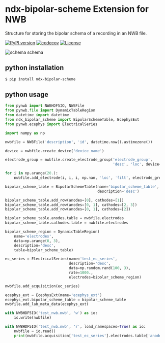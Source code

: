 # ndx-bipolar-scheme Extension for NWB

Structure for storing the bipolar schema of a recording in an NWB file.

[![PyPI version](https://badge.fury.io/py/ndx-bipolar-referencing.svg)](https://badge.fury.io/py/ndx-bipolar-referencing)
[![codecov](https://codecov.io/gh/catalystneuro/ndx-bipolar-scheme/branch/master/graph/badge.svg)](https://codecov.io/gh/catalystneuro/ndx-bipolar-scheme)
[![License](https://img.shields.io/badge/License-BSD%203--Clause-blue.svg)](https://opensource.org/licenses/BSD-3-Clause)



![schema schema](https://github.com/catalystneuro/ndx-bipolar-scheme/blob/master/docs/media/bipolar_schematic.png?raw=true)

## python installation
```bash
$ pip install ndx-bipolar-scheme
```

## python usage

```python
from pynwb import NWBHDF5IO, NWBFile
from pynwb.file import DynamicTableRegion
from datetime import datetime
from ndx_bipolar_scheme import BipolarSchemeTable, EcephysExt
from pynwb.ecephys import ElectricalSeries

import numpy as np

nwbfile = NWBFile('description', 'id', datetime.now().astimezone())

device = nwbfile.create_device('device_name')

electrode_group = nwbfile.create_electrode_group('electrode_group',
                                                 'desc', 'loc', device=device)

for i in np.arange(20.):
    nwbfile.add_electrode(i, i, i, np.nan, 'loc', 'filt', electrode_group)

bipolar_scheme_table = BipolarSchemeTable(name='bipolar_scheme_table',
                                          description='desc')

bipolar_scheme_table.add_row(anodes=[0], cathodes=[1])
bipolar_scheme_table.add_row(anodes=[0, 1], cathodes=[2, 3])
bipolar_scheme_table.add_row(anodes=[0, 1], cathodes=[2])

bipolar_scheme_table.anodes.table = nwbfile.electrodes
bipolar_scheme_table.cathodes.table = nwbfile.electrodes

bipolar_scheme_region = DynamicTableRegion(
    name='electrodes',
    data=np.arange(0, 3),
    description='desc',
    table=bipolar_scheme_table)

ec_series = ElectricalSeries(name='test_ec_series',
                             description='desc',
                             data=np.random.rand(100, 3),
                             rate=1000.,
                             electrodes=bipolar_scheme_region)

nwbfile.add_acquisition(ec_series)

ecephys_ext = EcephysExt(name='ecephys_ext')
ecephys_ext.bipolar_scheme_table = bipolar_scheme_table
nwbfile.add_lab_meta_data(ecephys_ext)

with NWBHDF5IO('test_nwb.nwb', 'w') as io:
    io.write(nwbfile)

with NWBHDF5IO('test_nwb.nwb', 'r', load_namespaces=True) as io:
    nwbfile = io.read()
    print(nwbfile.acquisition['test_ec_series'].electrodes.table['anodes'][2]['x'])
```
